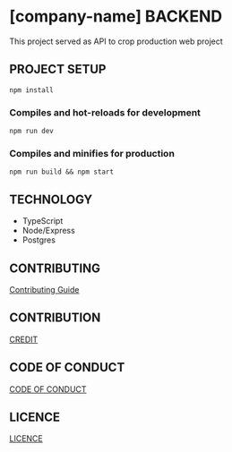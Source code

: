 
# [company-name] BACKEND

This project served as API to crop production web project

## PROJECT SETUP

```
npm install
```

### Compiles and hot-reloads for development

```
npm run dev
```

### Compiles and minifies for production

```
npm run build && npm start
```

## TECHNOLOGY

- TypeScript
- Node/Express
- Postgres

## CONTRIBUTING

[Contributing Guide](./CONTRIBUTING.md)

## CONTRIBUTION

[CREDIT](./CREDIT.md)

## CODE OF CONDUCT

[CODE OF CONDUCT](./CODE_OF_CONDUCT.md)

## LICENCE

[LICENCE](./LICENCE.md)
